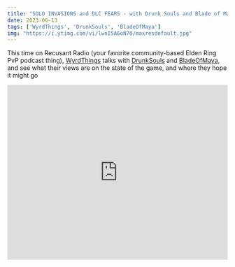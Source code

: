 ```yaml
---
title: "SOLO INVASIONS and DLC FEARS - with Drunk Souls and Blade of Maya"
date: 2023-06-13
tags: ['WyrdThings', 'DrunkSouls', 'BladeOfMaya']
img: "https://i.ytimg.com/vi/lwnI5A6oN70/maxresdefault.jpg"
---
```


This time on Recusant Radio (your favorite community-based Elden Ring PvP podcast thing), [WyrdThings](https://www.youtube.com/@wyrdthings) talks with [DrunkSouls](https://www.youtube.com/channel/UCcnK9Cfi_Tcd6bnukHNyyBg) and [BladeOfMaya](https://www.youtube.com/channel/UCK37f9SqmMAZvn5j-zCDH6w), and see what their views are on the state of the game, and where they hope it might go

<iframe width="100%" height="400" src="https://www.youtube.com/embed/lwnI5A6oN70" title="YouTube video player" frameborder="0" allow="accelerometer; autoplay; clipboard-write; encrypted-media; gyroscope; picture-in-picture" allowfullscreen></iframe><br><br>

